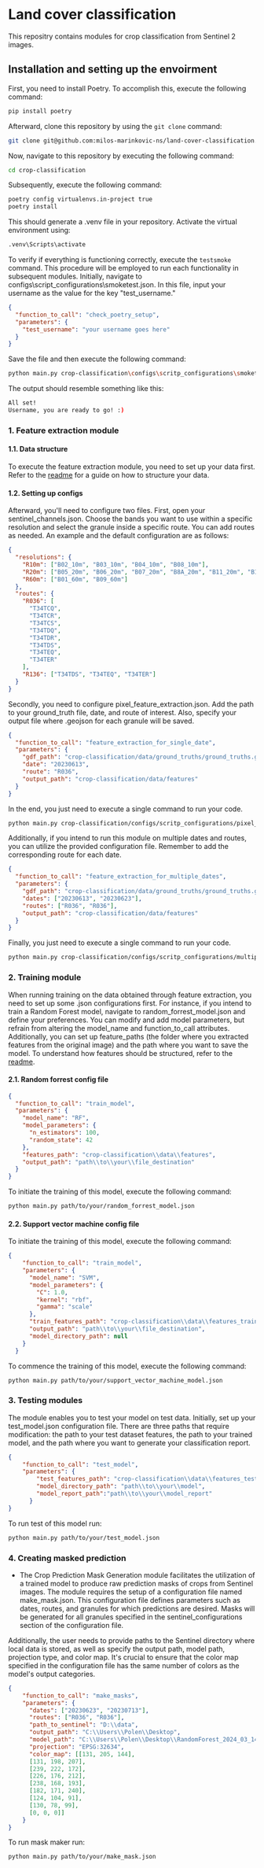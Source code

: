 # Land cover classification

This repositry contains modules for crop classification from Sentinel 2 images.

## Installation and setting up the envoirment

First, you need to install Poetry. To accomplish this, execute the following command:

```bash
pip install poetry
```

Afterward, clone this repository by using the `git clone` command:

```bash
git clone git@github.com:milos-marinkovic-ns/land-cover-classification.git
```

Now, navigate to this repository by executing the following command:

```bash
cd crop-classification
```

Subsequently, execute the following command:

```bash
poetry config virtualenvs.in-project true
poetry install
```

This should generate a .venv file in your repository. Activate the virtual environment using:

```bash
.venv\Scripts\activate
```

To verify if everything is functioning correctly, execute the `testsmoke` command. This procedure will be employed to run each functionality in subsequent modules. Initially, navigate to configs\script_configurations\smoketest.json. In this file, input your username as the value for the key "test_username."

```json
{
  "function_to_call": "check_poetry_setup",
  "parameters": {
    "test_username": "your username goes here"
  }
}
```

Save the file and then execute the following command:

```bash
python main.py crop-classification\configs\scritp_configurations\smoketest.json
```

The output should resemble something like this:

```bash
All set!
Username, you are ready to go! :)
```

### 1. Feature extraction module

#### 1.1. Data structure

To execute the feature extraction module, you need to set up your data first. Refer to the [readme](./data/README.md) for a guide on how to structure your data.

#### 1.2. Setting up configs

Afterward, you'll need to configure two files. First, open your sentinel_channels.json. Choose the bands you want to use within a specific resolution and select the granule inside a specific route. You can add routes as needed. An example and the default configuration are as follows:

```json
{
  "resolutions": {
    "R10m": ["B02_10m", "B03_10m", "B04_10m", "B08_10m"],
    "R20m": ["B05_20m", "B06_20m", "B07_20m", "B8A_20m", "B11_20m", "B12_20m"],
    "R60m": ["B01_60m", "B09_60m"]
  },
  "routes": {
    "R036": [
      "T34TCQ",
      "T34TCR",
      "T34TCS",
      "T34TDQ",
      "T34TDR",
      "T34TDS",
      "T34TEQ",
      "T34TER"
    ],
    "R136": ["T34TDS", "T34TEQ", "T34TER"]
  }
}
```

Secondly, you need to configure pixel_feature_extraction.json. Add the path to your ground_truth file, date, and route of interest. Also, specify your output file where .geojson for each granule will be saved.

```json
{
  "function_to_call": "feature_extraction_for_single_date",
  "parameters": {
    "gdf_path": "crop-classification/data/ground_truths/ground_truths.geojson",
    "date": "20230613",
    "route": "R036",
    "output_path": "crop-classification/data/features"
  }
}
```

In the end, you just need to execute a single command to run your code.

```bash
python main.py crop-classification/configs/scritp_configurations/pixel_feature_extraction.json
```

Additionally, if you intend to run this module on multiple dates and routes, you can utilize the provided configuration file. Remember to add the corresponding route for each date.
```json
{
  "function_to_call": "feature_extraction_for_multiple_dates",
  "parameters": {
    "gdf_path": "crop-classification/data/ground_truths/ground_truths.geojson",
    "dates": ["20230613", "20230623"],
    "routes": ["R036", "R036"],
    "output_path": "crop-classification/data/features"
  }
}
```

Finally, you just need to execute a single command to run your code.

```bash
python main.py crop-classification/configs/scritp_configurations/multiple_pixel_feature_extraction.json
```

### 2. Training module

When running training on the data obtained through feature extraction, you need to set up some .json configurations first. For instance, if you intend to train a Random Forest model, navigate to random_forrest_model.json and define your preferences. You can modify and add model parameters, but refrain from altering the model_name and function_to_call attributes. Additionally, you can set up feature_paths (the folder where you extracted features from the original image) and the path where you want to save the model. To understand how features should be structured, refer to the [readme](./data/README.md).

#### 2.1. Random forrest config file

```json
{
  "function_to_call": "train_model",
  "parameters": {
    "model_name": "RF",
    "model_parameters": {
      "n_estimators": 100,
      "random_state": 42
    },
    "features_path": "crop-classification\\data\\features",
    "output_path": "path\\to\\your\\file_destination"
  }
}
```

To initiate the training of this model, execute the following command:

```bash
python main.py path/to/your/random_forrest_model.json
```

#### 2.2. Support vector machine config file

To initiate the training of this model, execute the following command:

```json
{
    "function_to_call": "train_model",
    "parameters": {
      "model_name": "SVM",
      "model_parameters": {
        "C": 1.0,
        "kernel": "rbf",
        "gamma": "scale"
      },
      "train_features_path": "crop-classification\\data\\features_train",
      "output_path": "path\\to\\your\\file_destination",
      "model_directory_path": null
    }
  }
```

To commence the training of this model, execute the following command:

```bash
python main.py path/to/your/support_vector_machine_model.json
```

### 3. Testing modules

The module enables you to test your model on test data. Initially, set up your test_model.json configuration file. There are three paths that require modification: the path to your test dataset features, the path to your trained model, and the path where you want to generate your classification report.

```json
{
    "function_to_call": "test_model",
    "parameters": {
        "test_features_path": "crop-classification\\data\\features_test",
        "model_directory_path": "path\\to\\your\\model",
        "model_report_path":"path\\to\\your\\model_report"
      }
}
```


To run test of this model run:

```bash
python main.py path/to/your/test_model.json
```

### 4. Creating masked prediction

- The Crop Prediction Mask Generation module facilitates the utilization of a trained model to produce raw prediction masks of crops from Sentinel images. The module requires the setup of a configuration file named make_mask.json. This configuration file defines parameters such as dates, routes, and granules for which predictions are desired. Masks will be generated for all granules specified in the sentinel_configurations section of the configuration file.

Additionally, the user needs to provide paths to the Sentinel directory where local data is stored, as well as specify the output path, model path, projection type, and color map. It's crucial to ensure that the color map specified in the configuration file has the same number of colors as the model's output categories.

```json
{
    "function_to_call": "make_masks",
    "parameters": {
      "dates": ["20230623", "20230713"],
      "routes": ["R036", "R036"],
      "path_to_sentinel": "D:\\data",
      "output_path": "C:\\Users\\Polen\\Desktop",
      "model_path": "C:\\Users\\Polen\\Desktop\\RandomForest_2024_03_14_15_38",
      "projection": "EPSG:32634",
      "color_map": [[131, 205, 144], 
      [131, 198, 207], 
      [239, 222, 172], 
      [226, 176, 212], 
      [238, 168, 193], 
      [182, 171, 240], 
      [124, 104, 91], 
      [130, 78, 99], 
      [0, 0, 0]]
    }
}
```


To run mask maker run:

```bash
python main.py path/to/your/make_mask.json
```
